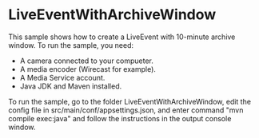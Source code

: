 # LiveEventWithArchiveWindow

This sample shows how to create a LiveEvent with 10-minute archive window. To run the sample, you need:
  * A camera connected to your compueter.
  * A media encoder (Wirecast for example).
  * A Media Service account.
  * Java JDK and Maven installed.
  
To run the sample, go to the folder LiveEventWithArchiveWindow, edit the config file in src/main/conf/appsettings.json, and enter command "mvn compile exec:java" and follow the instructions in the output console window.
  